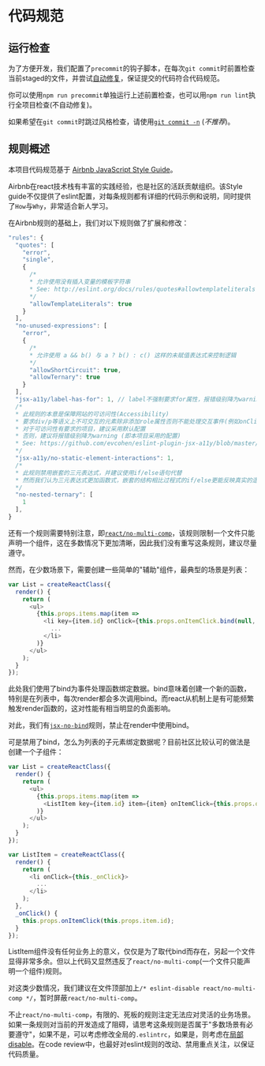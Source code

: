 # 代码规范

## 运行检查

为了方便开发，我们配置了`precommit`的钩子脚本，在每次`git commit`时前置检查当前staged的文件，并尝试[自动修复](http://eslint.org/docs/user-guide/command-line-interface#--fix)，保证提交的代码符合代码规范。

你可以使用`npm run precommit`单独运行上述前置检查，也可以用`npm run lint`执行全项目检查(不自动修复)。

如果希望在`git commit`时跳过风格检查，请使用[`git commit -n`](https://git-scm.com/docs/git-commit#git-commit--n) (*不推荐*)。

## 规则概述

本项目代码规范基于 [Airbnb JavaScript Style Guide](https://github.com/airbnb/javascript)。

Airbnb在react技术栈有丰富的实践经验，也是社区的活跃贡献组织。该Style guide不仅提供了eslint配置，对每条规则都有详细的代码示例和说明，同时提供了`How`与`Why`，非常适合新人学习。

在Airbnb规则的基础上，我们对以下规则做了扩展和修改：

```js
"rules": {
  "quotes": [
    "error",
    "single",
    {
      /*
      * 允许使用没有插入变量的模板字符串
      * See: http://eslint.org/docs/rules/quotes#allowtemplateliterals
      */
      "allowTemplateLiterals": true 
    }
  ],
  "no-unused-expressions": [
    "error",
    {
      /*
      * 允许使用 a && b() 与 a ? b() : c() 这样的未赋值表达式来控制逻辑
      */
      "allowShortCircuit": true, 
      "allowTernary": true
    }
  ],
  "jsx-a11y/label-has-for": 1, // label不强制要求for属性，报错级别降为warning
  /*
  * 此规则的本意是保障网站的可访问性(Accessibility)
  * 要求div/p等语义上不可交互的元素除非添加role属性否则不能处理交互事件(例如onClick)。
  * 对于可访问性有要求的项目，建议采用默认配置
  * 否则，建议将报错级别降为warning (即本项目采用的配置)
  * See: https://github.com/evcohen/eslint-plugin-jsx-a11y/blob/master/docs/rules/no-static-element-interactions.md
  */
  "jsx-a11y/no-static-element-interactions": 1, 
  /*
  * 此规则禁用嵌套的三元表达式，并建议使用if/else语句代替
  * 然而我们认为三元表达式更加函数式，嵌套的结构相比过程式的if/else更能反映真实的逻辑树。
  */
  "no-nested-ternary": [
    1
  ],
}

```

还有一个规则需要特别注意，即[`react/no-multi-comp`](https://github.com/yannickcr/eslint-plugin-react/blob/master/docs/rules/no-multi-comp.md)，该规则限制一个文件只能声明一个组件，这在多数情况下更加清晰，因此我们没有重写这条规则，建议尽量遵守。

然而，在少数场景下，需要创建一些简单的"辅助"组件，最典型的场景是列表：

```js
var List = createReactClass({
  render() {
    return (
      <ul>
        {this.props.items.map(item =>
          <li key={item.id} onClick={this.props.onItemClick.bind(null, item.id)}>
            ...
          </li>
        )}
      </ul>
    );
  }
});
```

此处我们使用了bind为事件处理函数绑定数据。bind意味着创建一个新的函数，特别是在列表中，每次render都会多次调用bind。而react从机制上是有可能频繁触发render函数的，这对性能有相当明显的负面影响。

对此，我们有[`jsx-no-bind`](https://github.com/yannickcr/eslint-plugin-react/blob/master/docs/rules/jsx-no-bind.md)规则，禁止在render中使用bind。

可是禁用了bind，怎么为列表的子元素绑定数据呢？目前社区比较认可的做法是创建一个子组件：

```js
var List = createReactClass({
  render() {
    return (
      <ul>
        {this.props.items.map(item =>
          <ListItem key={item.id} item={item} onItemClick={this.props.onItemClick} />
        )}
      </ul>
    );
  }
});

var ListItem = createReactClass({
  render() {
    return (
      <li onClick={this._onClick}>
        ...
      </li>
    );
  },
  _onClick() {
    this.props.onItemClick(this.props.item.id);
  }
});
```

ListItem组件没有任何业务上的意义，仅仅是为了取代bind而存在，另起一个文件显得非常多余。但以上代码又显然违反了`react/no-multi-comp`(一个文件只能声明一个组件)规则。

对这类少数情况，我们建议在文件顶部加上`/* eslint-disable react/no-multi-comp */`，暂时屏蔽`react/no-multi-comp`。

不止`react/no-multi-comp`，有限的、死板的规则注定无法应对灵活的业务场景。如果一条规则对当前的开发造成了阻碍，请思考这条规则是否属于"多数场景有必要遵守"，如果不是，可以考虑修改全局的`.eslintrc`，如果是，则考虑在[局部disable](http://eslint.org/docs/user-guide/configuring#disabling-rules-with-inline-comments)。在code review中，也最好对eslint规则的改动、禁用重点关注，以保证代码质量。